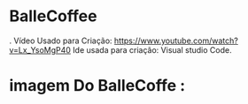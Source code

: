 # BalleCoffee
. Vídeo Usado para Criação: https://www.youtube.com/watch?v=Lx_YsoMgP40 Ide usada para criação: Visual studio Code.

# imagem Do BalleCoffe :
